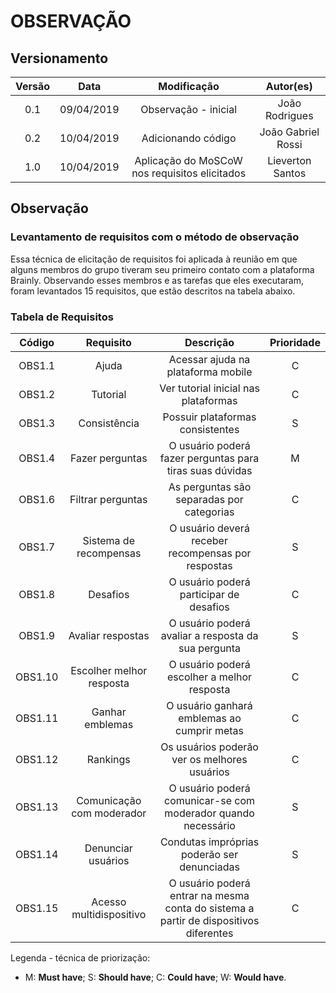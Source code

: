 # OBSERVAÇÃO

## Versionamento

| Versão |    Data    |      Modificação     |    Autor(es)   |
| :----: | :--------: | :------------------: | :------------: |
|  0.1   | 09/04/2019 | Observação - inicial | João Rodrigues |
|  0.2   | 10/04/2019 | Adicionando código | João Gabriel Rossi |
| 1.0 | 10/04/2019 | Aplicação do MoSCoW nos requisitos elicitados | Lieverton Santos |

## Observação

### Levantamento de requisitos com o método de observação

Essa técnica de elicitação de requisitos foi aplicada à reunião em que alguns membros do grupo tiveram seu primeiro contato com a plataforma Brainly. Observando esses membros e as tarefas que eles executaram, foram levantados 15 requisitos, que estão descritos na tabela abaixo.

### Tabela de Requisitos

| Código | Requisito | Descrição | Prioridade |
| :----: | :-------: | :----: | :-------: |
| OBS1.1 | Ajuda |Acessar ajuda na plataforma mobile | C |
| OBS1.2 | Tutorial| Ver tutorial inicial nas plataformas | C |
| OBS1.3 | Consistência | Possuir plataformas consistentes | S |
| OBS1.4 | Fazer perguntas | O usuário poderá fazer perguntas para tiras suas dúvidas | M |
| OBS1.6 | Filtrar perguntas | As perguntas são separadas por categorias | C |
| OBS1.7 | Sistema de recompensas | O usuário deverá receber recompensas por respostas | S |
| OBS1.8 | Desafios | O usuário poderá participar de desafios | C |
| OBS1.9 | Avaliar respostas | O usuário poderá avaliar a resposta da sua pergunta | S |
|   OBS1.10   | Escolher melhor resposta | O usuário poderá escolher a melhor resposta | C |
| OBS1.11 | Ganhar emblemas | O usuário ganhará emblemas ao cumprir metas | C |
| OBS1.12 | Rankings | Os usuários poderão ver os melhores usuários | C |
| OBS1.13 | Comunicação com moderador | O usuário poderá comunicar-se com moderador quando necessário | S |
|   OBS1.14   | Denunciar usuários | Condutas impróprias poderão ser denunciadas | S |
| OBS1.15 | Acesso multidispositivo | O usuário poderá entrar na mesma conta do sistema a partir de dispositivos diferentes | C |

Legenda - técnica de priorização:

*   M: **Must have**; S: **Should have**; C: **Could have**; W: **Would have**.